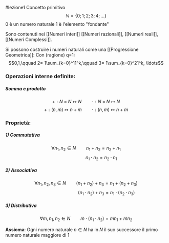 #lezione1 
Concetto primitivo
$$\mathbb{N}=\{0;1;2;3;4;\ldots\}$$
0 è un numero naturale
1 è l'elemento "fondante"

Sono contenuti nei [[Numeri interi]] [[Numeri razionali]], [[Numeri reali]], [[Numeri Complessi]].

Si possono costruire i numeri naturali come una [[Progressione Geometrica]]:
Con (ragione) q=1: $$0,1,\qquad 2= 1\sum_{k=0}^11^k,\qquad 3= 1\sum_{k=0}^21^k, \ldots$$
### Operazioni interne definite:

##### Somma e prodotto
$$+:N \times N\longmapsto N \quad \quad \cdot:N\times N\longmapsto N$$$$+:(n,m)\longmapsto n+m \qquad \cdot:(n,m)\longmapsto n+m $$
### Proprietà:
##### 1) Commutativa
$$\forall n_1,n_2 \in N \qquad n_1+n_2=n_2+n_1$$$$\qquad \qquad \qquad n_{1}\cdot n_2=n_{2}\cdot n_1$$
##### 2) Associativa
$$\forall n_1,n_2,n_3 \in N \qquad (n_1+n_2)+n_3=n_1+(n_2+n_3)$$
$$\qquad \qquad \qquad \qquad (n_1\cdot n_2)+n_3=n_ 1\cdot(n_2\cdot n_3)$$
##### 3) Distributiva
$$\forall m,n_1,n_2 \in N \qquad m\cdot (n_{1}\cdot n_2)=mn_1+mn_2$$

**Assioma**: Ogni numero naturale $n\in N$ ha in $N$ il suo successore
il primo numero naturale maggiore di 1